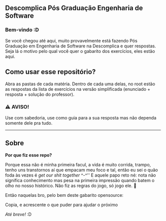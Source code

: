 ## Descomplica Pós Graduação Engenharia de Software
### Bem-vindo :D

 Se você chegou até aqui, muito provavelmente está fazendo Pós Graduação em Engenharia de Software na Descomplica e quer respostas. Seja lá o motivo pelo qual você quer o gabarito dos exercícios, eles estão aqui.


## Como usar esse repositório?

Abra as pastas de cada matéria. Dentro de cada uma delas, no root estão as respostas da lista de exercícios na versão simplificada (enunciado + resposta + solução do professor).


### ⚠️ **AVISO!**

Use com sabedoria, use como guia para a sua resposta mas não dependa somente dele pra tudo.

---

## Sobre

**Por que fiz esse repo?**

Porque essa não é minha primeira facul, a vida é muito corrida, trampo, tenho uns transtornos aí que empacam meu foco e tal, então eu sei o quão foda às vezes é _get our shit together_ ^-^''
E aquele papo reto né: nota não significa conhecimento mas pesa na primeira impressão quando batem o olho no nosso histórico. Não fiz as regras do jogo, só jogo ele. 🦝

Então naquelas bro, pelo bem deste gabarito opensource:

Copia, e acrescente o que puder para ajudar o próximo

_Até breve!_ :D
